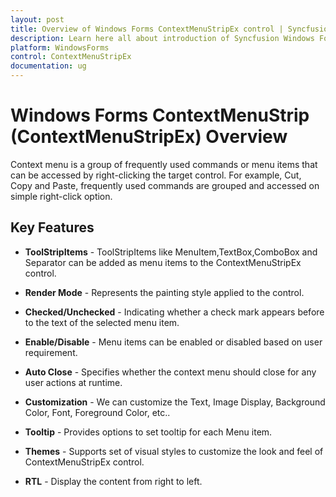 ```yaml
---
layout: post
title: Overview of Windows Forms ContextMenuStripEx control | Syncfusion 
description: Learn here all about introduction of Syncfusion Windows Forms of ContextMenuStrip control, its features, and more.
platform: WindowsForms
control: ContextMenuStripEx
documentation: ug
---
```


# Windows Forms ContextMenuStrip (ContextMenuStripEx) Overview

Context menu is a group of frequently used commands or menu items that can be accessed by right-clicking the target control. For example, Cut, Copy and Paste, frequently used commands are grouped and accessed on simple right-click option. 

## Key Features

* **ToolStripItems** - ToolStripItems like MenuItem,TextBox,ComboBox and Separator can be added as menu items to the ContextMenuStripEx control.

* **Render Mode** - Represents the painting style applied to the control.

* **Checked/Unchecked** - Indicating whether a check mark appears before to the text of the selected menu item.

* **Enable/Disable** - Menu items can be enabled or disabled based on user requirement.

* **Auto Close** - Specifies whether the context menu should close for any user actions at runtime.

* **Customization** - We can customize the Text, Image Display, Background Color, Font, Foreground Color, etc..

* **Tooltip** - Provides options to set tooltip for each Menu item.

* **Themes** - Supports set of visual styles to customize the look and feel of ContextMenuStripEx control.

* **RTL** - Display the content from right to left.